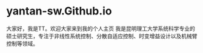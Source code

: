 # yantan-sw.Github.io
大家好，我是TT。欢迎大家来到我的个人主页
我是昆明理工大学系统科学专业的硕士研究生，专注于非线性系统控制、分散自适应控制、时变增益设计以及机械臂控制等领域。
